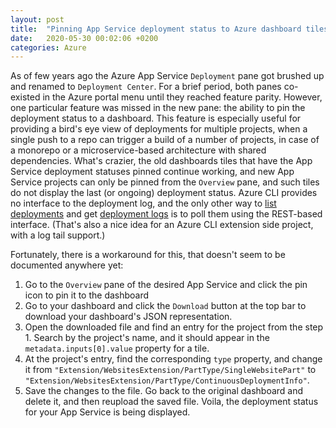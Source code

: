 ```yaml
---
layout: post
title:  "Pinning App Service deployment status to Azure dashboard tiles"
date:   2020-05-30 00:02:06 +0200
categories: Azure
---
```

As of few years ago the Azure App Service `Deployment` pane got brushed up and renamed to  `Deployment Center`. For a brief period, both panes co-existed in the Azure portal menu until they reached feature parity. However, one particular feature was missed in the new pane: the ability to pin the deployment status to a dashboard. This feature is especially useful for providing a bird's eye view of deployments for multiple projects, when a single push to a repo can trigger a build of a number of projects, in case of a monorepo or a microservice-based architecture with shared dependencies. What's crazier, the old dashboards tiles that have the App Service deployment statuses pinned continue working, and new App Service projects can only be pinned from the `Overview` pane, and such tiles do not display the last (or ongoing) deployment status. Azure CLI provides no interface to the deployment log, and the only other way to [list deployments](https://docs.microsoft.com/en-us/rest/api/appservice/webapps/listdeployments) and get [deployment logs](https://docs.microsoft.com/en-us/rest/api/appservice/webapps/listdeploymentlog) is to poll them using the REST-based interface. (That's also a nice idea for an Azure CLI extension side project, with a log tail support.)

Fortunately, there is a workaround for this, that doesn't seem to be documented anywhere yet:
1. Go to the `Overview` pane of the desired App Service and click the pin icon to pin it to the dashboard
2. Go to your dashboard and click the `Download` button at the top bar to download your dashboard's JSON representation.
3. Open the downloaded file and find an entry for the project from the step 1. Search by the project's name, and it should appear in the `metadata.inputs[0].value` property for a tile.
4. At the project's entry, find the corresponding `type` property, and change it from `"Extension/WebsitesExtension/PartType/SingleWebsitePart"` to `"Extension/WebsitesExtension/PartType/ContinuousDeploymentInfo"`.
5. Save the changes to the file. Go back to the original dashboard and delete it, and then reupload the saved file. Voila, the deployment status for your App Service is being displayed.
